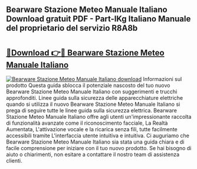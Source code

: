 ## Bearware Stazione Meteo Manuale Italiano Download gratuit PDF - Part-lKg Italiano Manuale del proprietario del servizio R8A8b

# <h2><a href="http://df97cc.blite.top/?on=Bearware+Stazione+Meteo+Manuale+Italiano">🔗Download 👉🔴 Bearware Stazione Meteo Manuale Italiano</a></h2>

[![Bearware Stazione Meteo Manuale Italiano download](https://i.imgur.com/lujVjoI.png)](http://df97cc.blite.top/?on=Bearware+Stazione+Meteo+Manuale+Italiano)
Informazioni sul prodotto Questa guida sblocca il potenziale nascosto del tuo nuovo Bearware Stazione Meteo Manuale Italiano con suggerimenti e trucchi approfonditi. Linee guida sulla sicurezza delle apparecchiature elettriche quando si utilizza il nuovo Bearware Stazione Meteo Manuale Italiano si prega di seguire tutte le linee guida sulla sicurezza elettrica. Bearware Stazione Meteo Manuale Italiano offre agli utenti un'impressionante raccolta di funzionalità avanzate come il riconoscimento facciale, La Realtà Aumentata, L'attivazione vocale e la ricarica senza fili, tutte facilmente accessibili tramite L'interfaccia utente intuitiva e intuitiva. Ci auguriamo che Bearware Stazione Meteo Manuale Italiano sia stata una guida chiara e di facile comprensione per iniziare con il tuo nuovo prodotto. Se hai bisogno di aiuto o chiarimenti, non esitare a contattare il nostro team di assistenza clienti.
